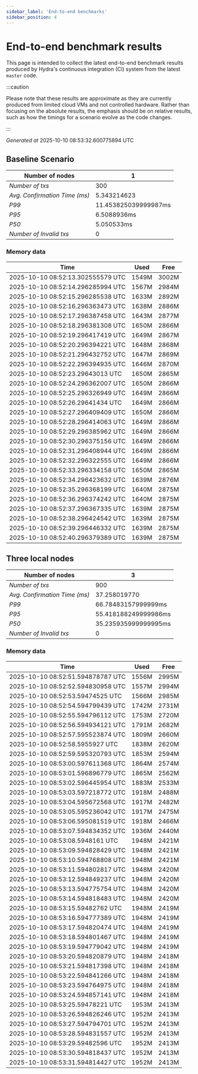 ```yaml
--- 
sidebar_label: 'End-to-end benchmarks' 
sidebar_position: 4 
--- 
```


# End-to-end benchmark results 

This page is intended to collect the latest end-to-end benchmark  results produced by Hydra's continuous integration (CI) system from  the latest `master` code.

:::caution

Please note that these results are approximate  as they are currently produced from limited cloud VMs and not controlled hardware.  Rather than focusing on the absolute results,   the emphasis should be on relative results,  such as how the timings for a scenario evolve as the code changes.

:::

_Generated at_  2025-10-10 08:53:32.600775894 UTC


## Baseline Scenario



| Number of nodes |  1 | 
| -- | -- |
| _Number of txs_ | 300 |
| _Avg. Confirmation Time (ms)_ | 5.343214623 |
| _P99_ | 11.453825039999987ms |
| _P95_ | 6.5088936ms |
| _P50_ | 5.050533ms |
| _Number of Invalid txs_ | 0 |
      

### Memory data 

 | Time | Used | Free | 
|------------------------------------|------|------|
 | 2025-10-10 08:52:13.302555579 UTC | 1549M | 3002M | 
 | 2025-10-10 08:52:14.296285994 UTC | 1567M | 2984M | 
 | 2025-10-10 08:52:15.296285538 UTC | 1633M | 2892M | 
 | 2025-10-10 08:52:16.296363473 UTC | 1638M | 2886M | 
 | 2025-10-10 08:52:17.296387458 UTC | 1643M | 2877M | 
 | 2025-10-10 08:52:18.296381308 UTC | 1650M | 2866M | 
 | 2025-10-10 08:52:19.296417419 UTC | 1649M | 2867M | 
 | 2025-10-10 08:52:20.296394221 UTC | 1648M | 2868M | 
 | 2025-10-10 08:52:21.296432752 UTC | 1647M | 2869M | 
 | 2025-10-10 08:52:22.296394935 UTC | 1646M | 2870M | 
 | 2025-10-10 08:52:23.29643013 UTC | 1650M | 2865M | 
 | 2025-10-10 08:52:24.296362007 UTC | 1650M | 2866M | 
 | 2025-10-10 08:52:25.296326949 UTC | 1649M | 2866M | 
 | 2025-10-10 08:52:26.29641434 UTC | 1649M | 2866M | 
 | 2025-10-10 08:52:27.296409409 UTC | 1650M | 2866M | 
 | 2025-10-10 08:52:28.296414063 UTC | 1649M | 2866M | 
 | 2025-10-10 08:52:29.296385962 UTC | 1649M | 2866M | 
 | 2025-10-10 08:52:30.296375156 UTC | 1649M | 2866M | 
 | 2025-10-10 08:52:31.296408944 UTC | 1649M | 2866M | 
 | 2025-10-10 08:52:32.296322555 UTC | 1649M | 2866M | 
 | 2025-10-10 08:52:33.296334158 UTC | 1650M | 2865M | 
 | 2025-10-10 08:52:34.296423632 UTC | 1639M | 2876M | 
 | 2025-10-10 08:52:35.296368199 UTC | 1640M | 2875M | 
 | 2025-10-10 08:52:36.296374242 UTC | 1640M | 2875M | 
 | 2025-10-10 08:52:37.296367335 UTC | 1639M | 2875M | 
 | 2025-10-10 08:52:38.296424542 UTC | 1639M | 2875M | 
 | 2025-10-10 08:52:39.296446332 UTC | 1639M | 2875M | 
 | 2025-10-10 08:52:40.296379389 UTC | 1639M | 2875M | 


## Three local nodes



| Number of nodes |  3 | 
| -- | -- |
| _Number of txs_ | 900 |
| _Avg. Confirmation Time (ms)_ | 37.258019770 |
| _P99_ | 66.78483157999999ms |
| _P95_ | 55.418188249999986ms |
| _P50_ | 35.235935999999995ms |
| _Number of Invalid txs_ | 0 |
      

### Memory data 

 | Time | Used | Free | 
|------------------------------------|------|------|
 | 2025-10-10 08:52:51.594878787 UTC | 1556M | 2995M | 
 | 2025-10-10 08:52:52.594830958 UTC | 1557M | 2994M | 
 | 2025-10-10 08:52:53.59474525 UTC | 1566M | 2985M | 
 | 2025-10-10 08:52:54.594799439 UTC | 1742M | 2731M | 
 | 2025-10-10 08:52:55.594796112 UTC | 1753M | 2720M | 
 | 2025-10-10 08:52:56.594934121 UTC | 1791M | 2682M | 
 | 2025-10-10 08:52:57.595523874 UTC | 1809M | 2660M | 
 | 2025-10-10 08:52:58.5955927 UTC | 1838M | 2620M | 
 | 2025-10-10 08:52:59.595320793 UTC | 1853M | 2594M | 
 | 2025-10-10 08:53:00.597611368 UTC | 1864M | 2574M | 
 | 2025-10-10 08:53:01.596896779 UTC | 1865M | 2562M | 
 | 2025-10-10 08:53:02.596445954 UTC | 1883M | 2533M | 
 | 2025-10-10 08:53:03.597218772 UTC | 1918M | 2488M | 
 | 2025-10-10 08:53:04.595672568 UTC | 1917M | 2482M | 
 | 2025-10-10 08:53:05.595236042 UTC | 1917M | 2475M | 
 | 2025-10-10 08:53:06.595081519 UTC | 1918M | 2466M | 
 | 2025-10-10 08:53:07.594834352 UTC | 1936M | 2440M | 
 | 2025-10-10 08:53:08.5948161 UTC | 1948M | 2421M | 
 | 2025-10-10 08:53:09.594828429 UTC | 1948M | 2421M | 
 | 2025-10-10 08:53:10.594768808 UTC | 1948M | 2421M | 
 | 2025-10-10 08:53:11.594802817 UTC | 1948M | 2420M | 
 | 2025-10-10 08:53:12.594849237 UTC | 1948M | 2420M | 
 | 2025-10-10 08:53:13.594775754 UTC | 1948M | 2420M | 
 | 2025-10-10 08:53:14.594818483 UTC | 1948M | 2420M | 
 | 2025-10-10 08:53:15.59482762 UTC | 1948M | 2419M | 
 | 2025-10-10 08:53:16.594777389 UTC | 1948M | 2419M | 
 | 2025-10-10 08:53:17.594820474 UTC | 1948M | 2419M | 
 | 2025-10-10 08:53:18.594801467 UTC | 1948M | 2419M | 
 | 2025-10-10 08:53:19.594779042 UTC | 1948M | 2419M | 
 | 2025-10-10 08:53:20.594820879 UTC | 1948M | 2418M | 
 | 2025-10-10 08:53:21.594817398 UTC | 1948M | 2418M | 
 | 2025-10-10 08:53:22.594841266 UTC | 1948M | 2418M | 
 | 2025-10-10 08:53:23.594764975 UTC | 1948M | 2418M | 
 | 2025-10-10 08:53:24.594857141 UTC | 1948M | 2418M | 
 | 2025-10-10 08:53:25.59478221 UTC | 1953M | 2413M | 
 | 2025-10-10 08:53:26.594826246 UTC | 1952M | 2413M | 
 | 2025-10-10 08:53:27.594794701 UTC | 1952M | 2413M | 
 | 2025-10-10 08:53:28.594831557 UTC | 1952M | 2413M | 
 | 2025-10-10 08:53:29.59482596 UTC | 1952M | 2413M | 
 | 2025-10-10 08:53:30.594818437 UTC | 1952M | 2413M | 
 | 2025-10-10 08:53:31.594814427 UTC | 1952M | 2413M | 

